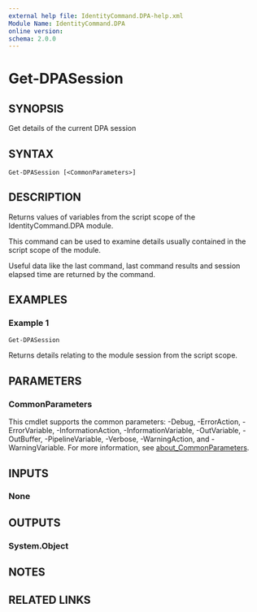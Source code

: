 ```yaml
---
external help file: IdentityCommand.DPA-help.xml
Module Name: IdentityCommand.DPA
online version:
schema: 2.0.0
---
```


# Get-DPASession

## SYNOPSIS
Get details of the current DPA session

## SYNTAX

```
Get-DPASession [<CommonParameters>]
```

## DESCRIPTION
Returns values of variables from the script scope of the IdentityCommand.DPA module.

This command can be used to examine details usually contained in the script scope of the module.

Useful data like the last command, last command results and session elapsed time are returned by the command.

## EXAMPLES

### Example 1
```powershell
Get-DPASession
```

Returns details relating to the module session from the script scope.

## PARAMETERS

### CommonParameters
This cmdlet supports the common parameters: -Debug, -ErrorAction, -ErrorVariable, -InformationAction, -InformationVariable, -OutVariable, -OutBuffer, -PipelineVariable, -Verbose, -WarningAction, and -WarningVariable. For more information, see [about_CommonParameters](http://go.microsoft.com/fwlink/?LinkID=113216).

## INPUTS

### None

## OUTPUTS

### System.Object
## NOTES

## RELATED LINKS
